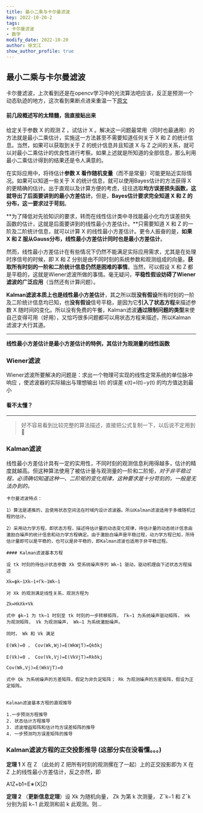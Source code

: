 ```yaml
---
title: 最小二乘与卡尔曼滤波  
key: 2022-10-20-2
tags: 
- 卡尔曼滤波  
- 数学
modify_date: 2022-10-20
author: 徐文江
show_author_profile: true
---
```





## 最小二乘与卡尔曼滤波        

卡尔曼滤波，上次看到还是在opencv学习中的光流算法吧应该，反正是预测一个动态轨迹的地方，这次看到果断点进来重温一下[原文](https://zhuanlan.zhihu.com/p/111347805)     

<!--more-->     

#### 前几段概述写的太精髓，我直接贴出来         

给定关于参数 X 的观测 Z ，试估计 X 。解决这一问题最常用（同时也最通用）的方法就是最小二乘估计，实施这一方法甚至不需要知道任何关于 X 和 Z 的统计信息。当然，如果可以获取到关于 Z 的统计信息并且知道 X 与 Z 之间的关系，就可以对最小二乘估计的优良性进行考察。如果上述就是所知道的全部信息，那么利用最小二乘估计得到的结果还是令人满意的。             

在实际应用中，将待估计**参数 X 看作随机变量**（而不是常量）可能更贴近实际情况。如果可以知道一些关于 X 的统计信息，就可以使用Bayes估计的方法获得 X 的更精确的估计。出于直观以及计算方便的考虑，往往选取**均方误差损失函数，这就导出了后面要讲到的最小方差估计**。但是，**Bayes估计要求完全知道 X 和 Z 的分布，这一要求过于苛刻**。                      

**为了降低对先验知识的要求，转而在线性估计类中寻找能最小化均方误差损失函数的估计，这就是后面要讲到的线性最小方差估计。**只需要知道 X 和 Z 的一阶及二阶统计信息，就可以计算 X 的线性最小方差估计。更令人振奋的是，**如果 X 和 Z 服从Gauss分布，线性最小方差估计同时也是最小方差估计**。                

然而，线性最小方差估计在有些情况下仍然不能满足实际应用需求，尤其是在处理时序信号的时候，即 X 和 Z 分别是由不同时刻的系统参数和观测组成的向量。**获取所有时刻的一阶和二阶统计信息仍然是困难的事情**。当然，可以假设 X 和 Z 都是平稳的，这就是Wiener滤波所做的事情。毫无疑问，**平稳性假设妨碍了Wiener滤波的广泛应用**（当然还有计算问题）。               

**Kalman滤波本质上也是线性最小方差估计**，其之所以既**没有假设**所有时刻的一阶及二阶统计信息均已知，也**没有假设**信号平稳，是因为它**引入了状态方程**来描述参数 X 随时间的变化。所以没有免费的午餐，Kalman滤波**通过限制问题的类型**来使自己变得可用（好用），又恰巧很多问题都可以用状态方程来描述，所以Kalman滤波才大行其道。        



--------------------



**线性最小方差估计是最小方差估计的特例，其估计为观测量的线性函数**             



### Wiener滤波        

Wiener滤波所要解决的问题是：求出一个物理可实现的线性定常系统的单位脉冲响应  ，使滤波器的实际输出与理想输出 I(t) 的误差 ϵ(t)=I(t)−y(t) 的均方值达到最小

#### 看不太懂？         



------------------

> 好不容易看到比较完整的算法描述，直接把公式复制一下，以后说不定用到:purple_heart:            

### **Kalman滤波**          

线性最小方差估计具有一定的实用性，不同时刻的观测信息利用得越多，估计的精度就越高。但这种算法使用了被估计量与观测量的一阶和二阶矩，*对于非平稳过程，必须确切知道这种一、二阶矩的变化规律，这种要求是十分苛刻的，一般是无法办到的。*              

`卡尔曼滤波特点： `             

`1）算法是递推的，且使用状态空间法在时域内设计滤波器。所以Kalman滤波适用于多维随机过程的估计。 `           

`2）采用动力学方程，即状态方程，描述待估计量的动态变化规律，待估计量的动态统计信息由激励白噪声的统计信息和动力学方程确定。由于激励白噪声是平稳过程，动力学方程已知，所待估计量即可以是平稳的，也可以是非平稳的，即Kalman滤波也适用于非平稳过程。`            

```
#### Kalman滤波基本方程

设 tk 时刻的待估计状态参数 Xk 受系统噪声序列 Wk−1 驱动，驱动机理由下述状态方程描述

Xk=ϕk−1Xk−1+Γk−1Wk−1

对 Xk 的观测满足线性关系，观测方程为

Zk=HkXk+Vk

式中 ϕk−1 为 tk−1 时刻至 tk 时刻的一步转移矩阵， Γk−1 为系统噪声驱动矩阵， Hk 为观测矩阵， Vk 为观测噪声， Wk−1 为系统激励噪声。

同时， Wk 和 Vk 满足

E(Wk)=0 ， Cov(Wk,Wj)=E(WkWjT)=Qkδkj

E(Vk)=0 ， Cov(Vk,Vj)=E(VkVjT)=Rkδkj

Cov(Wk,Vj)=E(WkVjT)=0

式中 Qk 为系统噪声的方差矩阵，假定为非负定矩阵； Rk 为观测噪声的方差矩阵，假设为正定矩阵。


```





```
Kalman滤波基本方程的直观推导      

1.一步预测方程推导
2. 状态估计方程推导
3. 滤波增益矩阵和估计均方误差矩阵的推导
4. 一步预测均方误差矩阵的推导
```





### Kalman滤波方程的正交投影推导  (这部分实在没看懂。。。)          

**定理 1** X 在 Z （此处的 Z 把所有时刻的观测摞在了一起）上的正交投影即为 X 在 Z 上的线性最小方差估计，反之亦然，即           

A1Z+b1=E∗(X|Z)           

**定理 2** （**更新信息定理**）设 Xk 为随机向量， Zk 为第 k 次测量， Z¯k−1 和 Z¯k 分别为前 k−1 此观测和前 k 此观测。则...   

